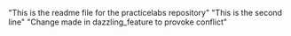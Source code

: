 "This is the readme file for the practicelabs repository"
"This is the second line"
"Change made in dazzling_feature to provoke conflict" 
